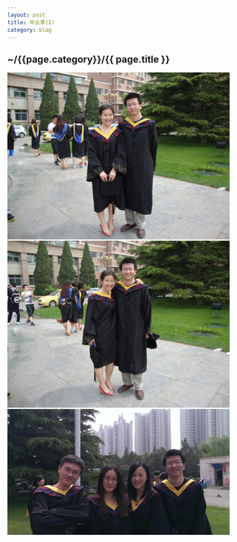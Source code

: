 ```yaml
---
layout: post
title: 毕业季(I)
category: blog
---
```


<h2>~/{{page.category}}/{{ page.title }}</h2>



<img src = "/images/photo/life/2013-5-22-0.JPG"/>
<br/>
<img src = "/images/photo/life/2013-5-22-1.JPG"/>
<br/>
<img src = "/images/photo/life/2013-5-22-2.jpg"/>
